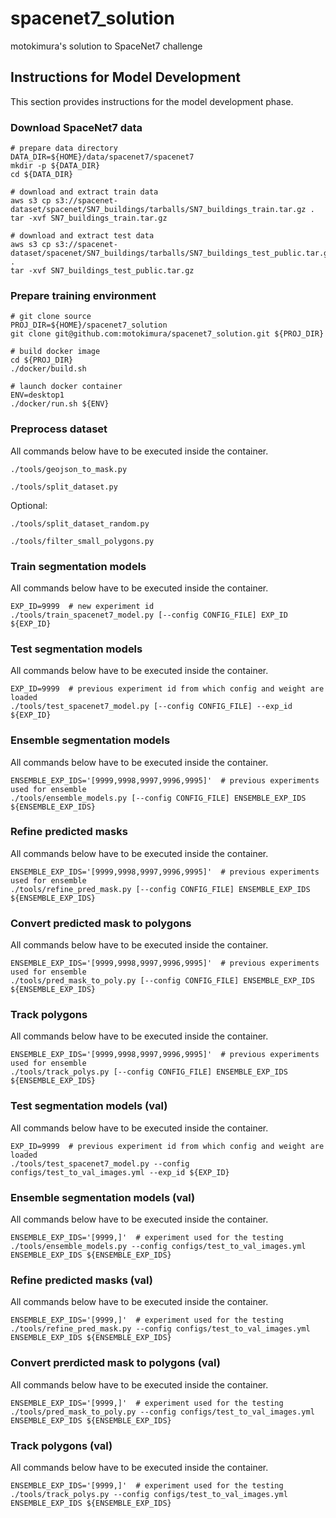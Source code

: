 # spacenet7_solution

motokimura's solution to SpaceNet7 challenge

## Instructions for Model Development

This section provides instructions for the model development phase.

### Download SpaceNet7 data

```
# prepare data directory
DATA_DIR=${HOME}/data/spacenet7/spacenet7
mkdir -p ${DATA_DIR}
cd ${DATA_DIR}

# download and extract train data
aws s3 cp s3://spacenet-dataset/spacenet/SN7_buildings/tarballs/SN7_buildings_train.tar.gz .
tar -xvf SN7_buildings_train.tar.gz

# download and extract test data
aws s3 cp s3://spacenet-dataset/spacenet/SN7_buildings/tarballs/SN7_buildings_test_public.tar.gz .
tar -xvf SN7_buildings_test_public.tar.gz
```

### Prepare training environment

```
# git clone source
PROJ_DIR=${HOME}/spacenet7_solution
git clone git@github.com:motokimura/spacenet7_solution.git ${PROJ_DIR}

# build docker image
cd ${PROJ_DIR}
./docker/build.sh

# launch docker container
ENV=desktop1
./docker/run.sh ${ENV}
```

### Preprocess dataset

All commands below have to be executed inside the container.

```
./tools/geojson_to_mask.py

./tools/split_dataset.py
```

Optional:

```
./tools/split_dataset_random.py

./tools/filter_small_polygons.py
```

### Train segmentation models

All commands below have to be executed inside the container.

```
EXP_ID=9999  # new experiment id
./tools/train_spacenet7_model.py [--config CONFIG_FILE] EXP_ID ${EXP_ID}
```

### Test segmentation models

All commands below have to be executed inside the container.

```
EXP_ID=9999  # previous experiment id from which config and weight are loaded
./tools/test_spacenet7_model.py [--config CONFIG_FILE] --exp_id ${EXP_ID}
```

### Ensemble segmentation models

All commands below have to be executed inside the container.

```
ENSEMBLE_EXP_IDS='[9999,9998,9997,9996,9995]'  # previous experiments used for ensemble
./tools/ensemble_models.py [--config CONFIG_FILE] ENSEMBLE_EXP_IDS ${ENSEMBLE_EXP_IDS}
```

### Refine predicted masks

All commands below have to be executed inside the container.

```
ENSEMBLE_EXP_IDS='[9999,9998,9997,9996,9995]'  # previous experiments used for ensemble
./tools/refine_pred_mask.py [--config CONFIG_FILE] ENSEMBLE_EXP_IDS ${ENSEMBLE_EXP_IDS}
```

### Convert predicted mask to polygons

All commands below have to be executed inside the container.

```
ENSEMBLE_EXP_IDS='[9999,9998,9997,9996,9995]'  # previous experiments used for ensemble
./tools/pred_mask_to_poly.py [--config CONFIG_FILE] ENSEMBLE_EXP_IDS ${ENSEMBLE_EXP_IDS}
```

### Track polygons

All commands below have to be executed inside the container.

```
ENSEMBLE_EXP_IDS='[9999,9998,9997,9996,9995]'  # previous experiments used for ensemble
./tools/track_polys.py [--config CONFIG_FILE] ENSEMBLE_EXP_IDS ${ENSEMBLE_EXP_IDS}
```

### Test segmentation models (val)

All commands below have to be executed inside the container.

```
EXP_ID=9999  # previous experiment id from which config and weight are loaded
./tools/test_spacenet7_model.py --config configs/test_to_val_images.yml --exp_id ${EXP_ID}
```

### Ensemble segmentation models (val)

All commands below have to be executed inside the container.

```
ENSEMBLE_EXP_IDS='[9999,]'  # experiment used for the testing
./tools/ensemble_models.py --config configs/test_to_val_images.yml ENSEMBLE_EXP_IDS ${ENSEMBLE_EXP_IDS}
```

### Refine predicted masks (val)

All commands below have to be executed inside the container.

```
ENSEMBLE_EXP_IDS='[9999,]'  # experiment used for the testing
./tools/refine_pred_mask.py --config configs/test_to_val_images.yml ENSEMBLE_EXP_IDS ${ENSEMBLE_EXP_IDS}
```

### Convert prerdicted mask to polygons (val)

All commands below have to be executed inside the container.

```
ENSEMBLE_EXP_IDS='[9999,]'  # experiment used for the testing
./tools/pred_mask_to_poly.py --config configs/test_to_val_images.yml ENSEMBLE_EXP_IDS ${ENSEMBLE_EXP_IDS}
```

### Track polygons (val)

All commands below have to be executed inside the container.

```
ENSEMBLE_EXP_IDS='[9999,]'  # experiment used for the testing
./tools/track_polys.py --config configs/test_to_val_images.yml ENSEMBLE_EXP_IDS ${ENSEMBLE_EXP_IDS}
```
